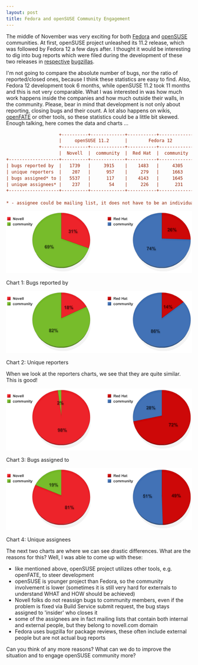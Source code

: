 ```yaml
---
layout: post
title: Fedora and openSUSE Community Engagement
---
```


The middle of November was very exciting for both [Fedora](http://fedoraproject.org/) and [openSUSE](http://opensuse.org/) communities. At first, openSUSE project unleashed its 11.2 release, which was followed by Fedora 12 a few days after. I thought it would be interesting to dig into bug reports which were filed during the development of these two releases in [respective](http://bugzilla.novell.com/) [bugzillas](http://bugzilla.redhat.com/).

I'm not going to compare the absolute number of bugs, nor the ratio of reported/closed ones, because I think these statistics are easy to find. Also, Fedora 12 development took 6 months, while openSUSE 11.2 took 11 months and this is not very comparable. What I was interested in was how much work happens inside the companies and how much outside their walls, in the community. Please, bear in mind that development is not only about reporting, closing bugs and their count. A lot also happens on wikis, [openFATE](https://features.opensuse.org/) or other tools, so these statistics could be a little bit skewed. Enough talking, here comes the data and charts ...


~~~ini
                    +----------+-------------+-----------+-------------+
                    |     openSUSE 11.2      |        Fedora 12        |
                    +----------+-------------+-----------+-------------+
                    |  Novell  |  community  |  Red Hat  |  community  |
+-------------------+----------+-------------+-----------+-------------+
| bugs reported by  |   1739   |     3915    |    1483   |     4305    |
| unique reporters  |    207   |      957    |     279   |     1663    |
| bugs assigned* to |   5537   |      117    |    4143   |     1645    |
| unique assignees* |    237   |       54    |     226   |      231    |
+-------------------+----------+-------------+-----------+-------------+

* - assignee could be mailing list, it does not have to be an individual
~~~

![community-charts1](/assets/community-charts1.png)

Chart 1: Bugs reported by

![community-charts3](/assets/community-charts3.png)

Chart 2: Unique reporters

When we look at the reporters charts, we see that they are quite similar. This is good!

![community-charts2](/assets/community-charts2.png)

Chart 3: Bugs assigned to

![community-charts4](/assets/community-charts4.png)

Chart 4: Unique assignees

The next two charts are where we can see drastic differences. What are the reasons for this? Well, I was able to come up with these:

* like mentioned above, openSUSE project utilizes other tools, e.g. openFATE, to steer development
* openSUSE is younger project than Fedora, so the community involvement is lower (sometimes it is still very hard for externals to understand WHAT and HOW should be achieved)
* Novell folks do not reassign bugs to community members, even if the problem is fixed via Build Service submit request, the bug stays assigned to 'insider' who closes it
* some of the assignees are in fact mailing lists that contain both internal and external people, but they belong to novell.com domain
* Fedora uses bugzilla for package reviews, these often include external people but are not actual bug reports

Can you think of any more reasons? What can we do to improve the situation and to engage openSUSE community more?

